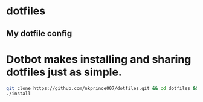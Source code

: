 # dotfiles
## My dotfile config

# Dotbot makes installing and sharing dotfiles just as simple.

```bash
git clone https://github.com/nkprince007/dotfiles.git && cd dotfiles &&
./install
```
